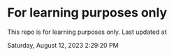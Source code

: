 # For learning purposes only
This repo is for learning purposes only.
Last updated at

Saturday, August 12, 2023 2:29:20 PM

